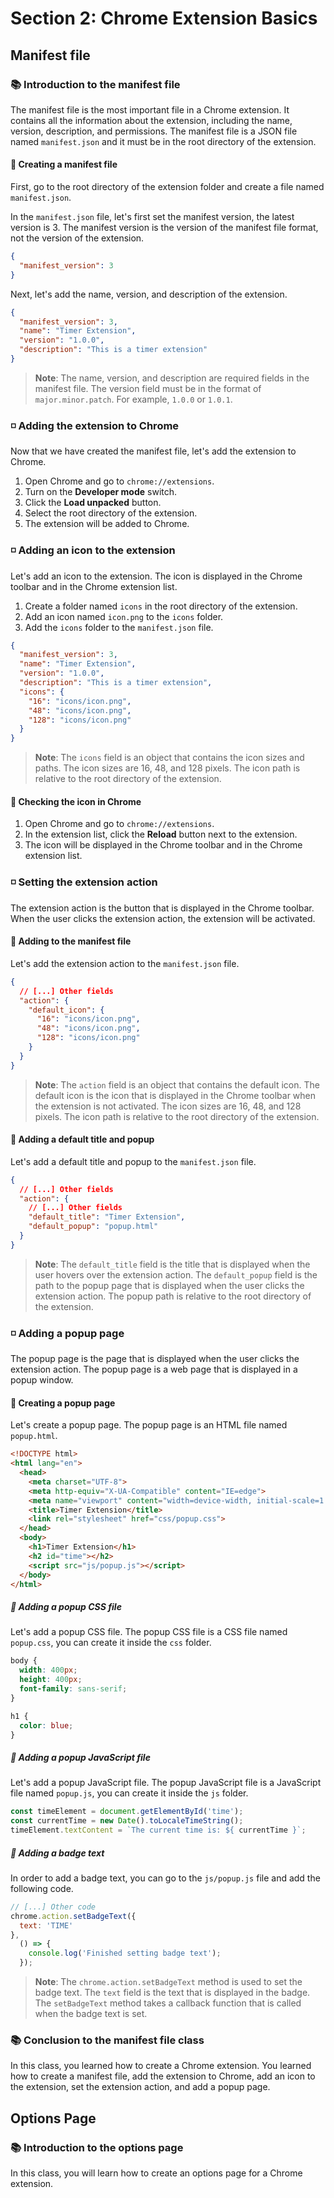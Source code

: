 # **Section 2: Chrome Extension Basics**

## Manifest file

### 📚 Introduction to the manifest file

The manifest file is the most important file in a Chrome extension. It contains all the information about the extension, including the name, version, description, and permissions. The manifest file is a JSON file named `manifest.json` and it must be in the root directory of the extension.

#### 🔹 Creating a manifest file

First, go to the root directory of the extension folder and create a file named `manifest.json`.

In the `manifest.json` file, let's first set the manifest version, the latest version is 3. The manifest version is the version of the manifest file format, not the version of the extension.

```json
{
  "manifest_version": 3
}
```

Next, let's add the name, version, and description of the extension.

```json
{
  "manifest_version": 3,
  "name": "Timer Extension",
  "version": "1.0.0",
  "description": "This is a timer extension"
}
```

> **Note**: The name, version, and description are required fields in the manifest file.
> The version field must be in the format of `major.minor.patch`. For example, `1.0.0` or `1.0.1`.

### ◽ Adding the extension to Chrome

Now that we have created the manifest file, let's add the extension to Chrome.

1. Open Chrome and go to `chrome://extensions`.
2. Turn on the **Developer mode** switch.
3. Click the **Load unpacked** button.
4. Select the root directory of the extension.
5. The extension will be added to Chrome.

### ◽ Adding an icon to the extension

Let's add an icon to the extension. The icon is displayed in the Chrome toolbar and in the Chrome extension list.

1. Create a folder named `icons` in the root directory of the extension.
2. Add an icon named `icon.png` to the `icons` folder.
3. Add the `icons` folder to the `manifest.json` file.

```json
{
  "manifest_version": 3,
  "name": "Timer Extension",
  "version": "1.0.0",
  "description": "This is a timer extension",
  "icons": {
    "16": "icons/icon.png",
    "48": "icons/icon.png",
    "128": "icons/icon.png"
  }
}
```

> **Note**: The `icons` field is an object that contains the icon sizes and paths. The icon sizes are 16, 48, and 128 pixels. The icon path is relative to the root directory of the extension.

#### 🔹 Checking the icon in Chrome

1. Open Chrome and go to `chrome://extensions`.
2. In the extension list, click the **Reload** button next to the extension.
3. The icon will be displayed in the Chrome toolbar and in the Chrome extension list.

### ◽ Setting the extension action

The extension action is the button that is displayed in the Chrome toolbar. When the user clicks the extension action, the extension will be activated.

#### 🔹 Adding to the manifest file

Let's add the extension action to the `manifest.json` file.

```json
{
  // [...] Other fields
  "action": {
    "default_icon": {
      "16": "icons/icon.png",
      "48": "icons/icon.png",
      "128": "icons/icon.png"
    }
  }
}
```

> **Note**: The `action` field is an object that contains the default icon. The default icon is the icon that is displayed in the Chrome toolbar when the extension is not activated. The icon sizes are 16, 48, and 128 pixels. The icon path is relative to the root directory of the extension.

#### 🔹 Adding a default title and popup

Let's add a default title and popup to the `manifest.json` file.

```json
{
  // [...] Other fields
  "action": {
    // [...] Other fields
    "default_title": "Timer Extension",
    "default_popup": "popup.html"
  }
}
```

> **Note**: The `default_title` field is the title that is displayed when the user hovers over the extension action. The `default_popup` field is the path to the popup page that is displayed when the user clicks the extension action. The popup path is relative to the root directory of the extension.

### ◽ Adding a popup page

The popup page is the page that is displayed when the user clicks the extension action. The popup page is a web page that is displayed in a popup window.

#### 🔹 Creating a popup page

Let's create a popup page. The popup page is an HTML file named `popup.html`.

```html
<!DOCTYPE html>
<html lang="en">
  <head>
    <meta charset="UTF-8">
    <meta http-equiv="X-UA-Compatible" content="IE=edge">
    <meta name="viewport" content="width=device-width, initial-scale=1.0">
    <title>Timer Extension</title>
    <link rel="stylesheet" href="css/popup.css">
  </head>
  <body>
    <h1>Timer Extension</h1>
    <h2 id="time"></h2>
    <script src="js/popup.js"></script>
  </body>
</html>
```

##### 🔹 Adding a popup CSS file

Let's add a popup CSS file. The popup CSS file is a CSS file named `popup.css`, you can create it inside the `css` folder.

```css
body {
  width: 400px;
  height: 400px;
  font-family: sans-serif;
}

h1 {
  color: blue;
}
```

##### 🔹 Adding a popup JavaScript file

Let's add a popup JavaScript file. The popup JavaScript file is a JavaScript file named `popup.js`, you can create it inside the `js` folder.

```js
const timeElement = document.getElementById('time');
const currentTime = new Date().toLocaleTimeString();
timeElement.textContent = `The current time is: ${ currentTime }`;
```

##### 🔹 Adding a badge text

In order to add a badge text, you can go to the `js/popup.js` file and add the following code.

```js
// [...] Other code
chrome.action.setBadgeText({
  text: 'TIME'
},
  () => {
    console.log('Finished setting badge text');
  });
```

> **Note**: The `chrome.action.setBadgeText` method is used to set the badge text. The `text` field is the text that is displayed in the badge. The `setBadgeText` method takes a callback function that is called when the badge text is set.

### 📚 Conclusion to the manifest file class

In this class, you learned how to create a Chrome extension. You learned how to create a manifest file, add the extension to Chrome, add an icon to the extension, set the extension action, and add a popup page.

## Options Page

### 📚 Introduction to the options page

In this class, you will learn how to create an options page for a Chrome extension.
